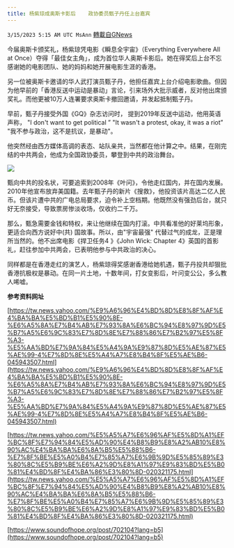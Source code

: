 ```yaml
---
title: 杨紫琼成奥斯卡影后    政协委员甄子丹任上台嘉宾
---
```

`3/15/2023 5:15 AM UTC MsAnn` [轉載自GNews](https://gnews.org/articles/1015093)

今届奥斯卡颁奖礼，杨紫琼凭电影《瞬息全宇宙》（Everything Everywhere All at Once）夺得「最佳女主角」，成为首位华人奥斯卡影后。她在得奖后上台不忘感谢她的电影团队、她的妈妈和她开展电影生涯的香港。

另一位被奥斯卡邀请的华人武打演员甄子丹，他担任嘉宾上台介绍电影歌曲。但因为他早前的「香港反送中运动是暴动」言论，引来场外大批示威者，反对他出席颁奖礼。而他更被10万人连署要求奥斯卡撤回邀请，并发起抵制甄子丹。

早前，甄子丹接受外国《GQ》杂志访问时， 提到2019年反送中运动，他用英语声称， "I don't want to get political ” "It wasn't a protest, okay, it was a riot” "我不参与政治，这不是抗议，是暴动"。

他突然经由西方媒体高调的表态、站队亲共，当然都在他计算之中。结果，在刚完结的中共两会，他成为全国政协委员，攀登到中共的政治舞台。


![](https://i.imgur.com/1U8hx6q.jpg)


甄向中共的投名状，可要追索到2008年《叶问》，令他走红国内，并在国内发展。 2010年他宣布放弃美国籍。去年甄子丹的新片《搜救》，他投资该片高达二亿人民币。但该片遭中共的广电总局要求，迫令补上空档期。他既然没有强劲后台，就只好无奈接受，导致票房惨淡收场，仅收约二千万。

那么，甄急需要金钱和特权，来让他继续在国内打滚。中共看准他的好莱坞形象，更适合向西方说好中(共) 国故事。所以，由"宇宙最强" 代替过气的成龙，正是理所当然的。他不出席电影《捍卫任务4 》《John Wick: Chapter 4》英国的首影礼，赶往参加中共两会，已表明他参与中共政治的决心。

同样都是在香港走红的演艺人，杨紫琼得奖感谢香港给她机遇，甄子丹投共却狠批香港抗极权是暴动。在同一片土地，十数年间，打女变影后，叶问变公公，多么教人唏嘘。

**参考资料网址**

[https://tw.news.yahoo.com/%E9%A6%96%E4%BD%8D%E8%8F%AF%E4%BA%BA%E5%BD%B1%E5%90%8E-%E6%A5%8A%E7%B4%AB%E7%93%8A%E6%BC%94%E8%97%9D%E5%B7%A5%E6%9C%83%E7%8D%8E%E7%88%86%E7%B2%97%E5%8F%A3-%E5%AA%BD%E7%9A%84%E5%A4%9A%E9%87%8D%E5%AE%87%E5%AE%99-4%E7%8D%8E%E5%A4%A7%E8%B4%8F%E5%AE%B6-045943507.html](https://tw.news.yahoo.com/%E9%A6%96%E4%BD%8D%E8%8F%AF%E4%BA%BA%E5%BD%B1%E5%90%8E-%E6%A5%8A%E7%B4%AB%E7%93%8A%E6%BC%94%E8%97%9D%E5%B7%A5%E6%9C%83%E7%8D%8E%E7%88%86%E7%B2%97%E5%8F%A3-%E5%AA%BD%E7%9A%84%E5%A4%9A%E9%87%8D%E5%AE%87%E5%AE%99-4%E7%8D%8E%E5%A4%A7%E8%B4%8F%E5%AE%B6-045943507.html)  
  
[https://tw.news.yahoo.com/%E5%A5%A7%E6%96%AF%E5%8D%A1%EF%BC%8F%E7%94%84%E5%AD%90%E4%B8%B9%E8%A2%AB10%E8%90%AC%E4%BA%BA%E6%8A%B5%E5%88%B6-%E7%8F%BE%E5%A0%B4%E7%85%A7%E6%9B%9D%E5%85%89%E3%80%8C%E5%B9%BE%E6%A2%9D%E8%A1%97%E9%83%BD%E5%B0%81%E4%BD%8F%E4%BA%86%E3%80%8D-020321175.html](https://tw.news.yahoo.com/%E5%A5%A7%E6%96%AF%E5%8D%A1%EF%BC%8F%E7%94%84%E5%AD%90%E4%B8%B9%E8%A2%AB10%E8%90%AC%E4%BA%BA%E6%8A%B5%E5%88%B6-%E7%8F%BE%E5%A0%B4%E7%85%A7%E6%9B%9D%E5%85%89%E3%80%8C%E5%B9%BE%E6%A2%9D%E8%A1%97%E9%83%BD%E5%B0%81%E4%BD%8F%E4%BA%86%E3%80%8D-020321175.html)

[https://www.soundofhope.org/post/702104?lang=b5](https://www.soundofhope.org/post/702104?lang=b5)
